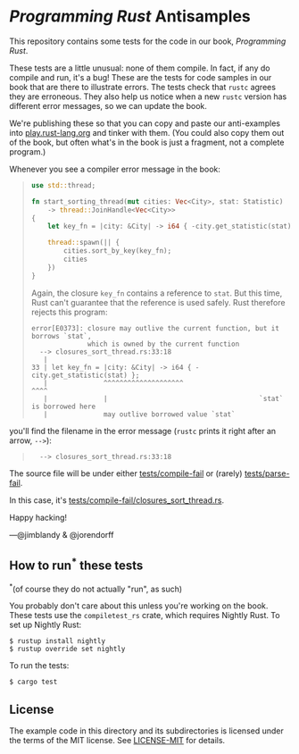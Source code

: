 # *Programming Rust* Antisamples

This repository contains some tests for the code in our book, *Programming Rust*.

These tests are a little unusual: none of them compile.
In fact, if any do compile and run, it's a bug!
These are the tests for code samples in our book that are there to illustrate errors.
The tests check that `rustc` agrees they are erroneous.
They also help us notice when a new `rustc` version has different error messages,
so we can update the book.

We're publishing these so that you can copy and paste our anti-examples into
[play.rust-lang.org](https://play.rust-lang.org)
and tinker with them.
(You could also copy them out of the book,
but often what's in the book is just a fragment, not a complete program.)

Whenever you see a compiler error message in the book:

> ```rust
> use std::thread;
>
> fn start_sorting_thread(mut cities: Vec<City>, stat: Statistic)
>     -> thread::JoinHandle<Vec<City>>
> {
>     let key_fn = |city: &City| -> i64 { -city.get_statistic(stat) };
>
>     thread::spawn(|| {
>         cities.sort_by_key(key_fn);
>         cities
>     })
> }
> ```
>
> Again, the closure `key_fn` contains a reference to `stat`.
> But this time, Rust can't guarantee that the reference is used safely.
> Rust therefore rejects this program:
>
> ```console
> error[E0373]: closure may outlive the current function, but it borrows `stat`,
>               which is owned by the current function
>   --> closures_sort_thread.rs:33:18
>    |
> 33 | let key_fn = |city: &City| -> i64 { -city.get_statistic(stat) };
>    |              ^^^^^^^^^^^^^^^^^^^^                       ^^^^
>    |              |                                      `stat` is borrowed here
>    |              may outlive borrowed value `stat`
> ```

you'll find the filename in the error message (`rustc` prints it right after an arrow, `-->`):

> ```console
>   --> closures_sort_thread.rs:33:18
> ```

The source file will be under either [tests/compile-fail](tests/compile-fail)
or (rarely) [tests/parse-fail](tests/parse-fail).

In this case, it's
[tests/compile-fail/closures_sort_thread.rs](tests/compile-fail/closures_sort_thread.rs).

Happy hacking!

—@jimblandy & @jorendorff


## How to run<sup>*</sup> these tests

<sup>*</sup>(of course they do not actually "run", as such)

You probably don't care about this unless you're working on the book.
These tests use the `compiletest_rs` crate, which requires Nightly Rust.
To set up Nightly Rust:

```console
$ rustup install nightly
$ rustup override set nightly
```

To run the tests:

```console
$ cargo test
```

## License

The example code in this directory and its subdirectories is licensed under the
terms of the MIT license. See [LICENSE-MIT](LICENSE-MIT) for details.
